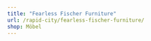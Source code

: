 ```yaml
---
title: "Fearless Fischer Furniture"
url: /rapid-city/fearless-fischer-furniture/
shop: Möbel
---
```

